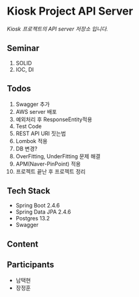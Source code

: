 # Kiosk Project API Server
*Kiosk 프로젝트의 API server 저장소 입니다.*

## Seminar
1. SOLID
2. IOC, DI

## Todos
1. Swagger 추가
2. AWS server 배포 
3. 예외처리 후 ResponseEntity적용
4. Test Code
5. REST API URI 짓는법
6. Lombok 적용
7. DB 변경?
8. OverFitting, UnderFitting 문제 해결
9. APM(Naver-PinPoint) 적용
10. 프로젝트 끝난 후 프로젝트 정리

## Tech Stack
* Spring Boot 2.4.6
* Spring Data JPA 2.4.6
* Postgres 13.2
* Swagger


## Content

## Participants
* 남택현
* 장정훈